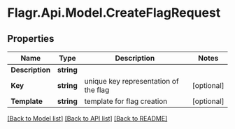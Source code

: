 # Flagr.Api.Model.CreateFlagRequest
## Properties

Name | Type | Description | Notes
------------ | ------------- | ------------- | -------------
**Description** | **string** |  | 
**Key** | **string** | unique key representation of the flag | [optional] 
**Template** | **string** | template for flag creation | [optional] 

[[Back to Model list]](../README.md#documentation-for-models) [[Back to API list]](../README.md#documentation-for-api-endpoints) [[Back to README]](../README.md)

